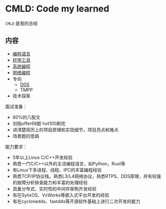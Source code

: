# CMLD: Code my learned

`CMLD` 是我的总结

## 内容

- [编程语言](./编程开发/README.md)
- [好用工具](./好用工具/README.md)
- [系统编程](./系统编程/README.md)
- [网络编程](./网络编程/README.md)
- 专向
    - [DDS](./DDS/README.md)
    - TMPP
- 技术探索

面试准备：
- 80%的八股文
- 剑指offer68题 hot100刷完
- 讲清楚简历上的项目原理和实现细节，项目亮点和难点
- 场景题的思路


能力要求：
- 5年以上Linux C/C++开发经验
- 熟悉一门C/C++以外的主流编程语言，如Python，Rust等
- 有Linux下多进程、线程、IPC的丰富编程经验
- 熟悉TCP/IP协议栈，熟悉L3/L4网络协议，熟悉RTPS、DDS原理，并有较强的故障分析排查能力和丰富的处理经验
- 具备分布式、实时性的中间件架构开发经验
- 有在SylixOS、VxWorks等嵌入式平台开发的经验
- 有在cyclonedds、fastdds等开源软件基础上进行二次开发的能力
